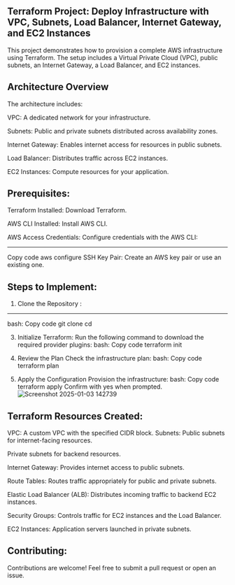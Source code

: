 Terraform Project: Deploy Infrastructure with VPC, Subnets, Load Balancer, Internet Gateway, and EC2 Instances
-------------------------------------

This project demonstrates how to provision a complete AWS infrastructure using Terraform. The setup includes a Virtual Private Cloud (VPC), public subnets, an Internet Gateway, a Load Balancer, and EC2 instances.

Architecture Overview
-----------------------------------
The architecture includes:

VPC: A dedicated network for your infrastructure.

Subnets: Public and private subnets distributed across availability zones.

Internet Gateway: Enables internet access for resources in public subnets.

Load Balancer: Distributes traffic across EC2 instances.

EC2 Instances: Compute resources for your application.

Prerequisites:
--------------------------------------------
Terraform Installed: Download Terraform.

AWS CLI Installed: Install AWS CLI.

AWS Access Credentials: Configure credentials with the AWS CLI:

---------------------------------------------
Copy code
aws configure
SSH Key Pair: Create an AWS key pair or use an existing one.

Steps to Implement:
-------------------------------------------------------

1. Clone the Repository :
-------------------------------------------
bash:
Copy code
git clone <repository-url>
cd <repository-directory>

3. Initialize Terraform:
Run the following command to download the required provider plugins:
bash:
Copy code
terraform init

4. Review the Plan
Check the infrastructure plan:
bash:
Copy code
terraform plan

6. Apply the Configuration
Provision the infrastructure:
bash:
Copy code
terraform apply
Confirm with yes when prompted.
![Screenshot 2025-01-03 142739](https://github.com/user-attachments/assets/2431e389-0caf-4271-a264-8c112bef47be)


Terraform Resources Created:
-------------------------------------------------
VPC: A custom VPC with the specified CIDR block.
Subnets:
Public subnets for internet-facing resources.

Private subnets for backend resources.

Internet Gateway: Provides internet access to public subnets.

Route Tables: Routes traffic appropriately for public and private subnets.

Elastic Load Balancer (ALB): Distributes incoming traffic to backend EC2 instances.

Security Groups: Controls traffic for EC2 instances and the Load Balancer.

EC2 Instances: Application servers launched in private subnets.

Contributing:
----------------------------------------------------
Contributions are welcome! Feel free to submit a pull request or open an issue.
